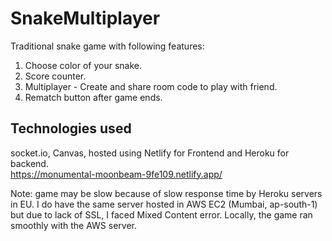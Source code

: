 # SnakeMultiplayer
Traditional snake game with following features:
1. Choose color of your snake.
2. Score counter.
3. Multiplayer - Create and share room code to play with friend.
4. Rematch button after game ends.

## Technologies used
socket.io, Canvas, hosted using Netlify for Frontend and Heroku for backend. <br>
https://monumental-moonbeam-9fe109.netlify.app/

Note: game may be slow because of slow response time by Heroku servers in EU. I do have the same server hosted in AWS EC2 (Mumbai, ap-south-1) but due to lack of SSL, I faced Mixed Content error. Locally, the game ran smoothly with the AWS server.

